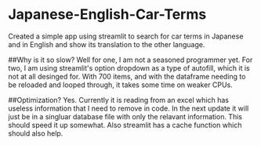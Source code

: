 # Japanese-English-Car-Terms
Created a simple app using streamlit to search for car terms in Japanese and in English and show its translation to the other language. 

##Why is it so slow? 
Well for one, I am not a seasoned programmer yet. For two, I am using streamlit's option dropdown as a type of autofill, which it is not at all desinged for. With 700 items, and with the dataframe needing to be reloaded and looped through, it takes some time on weaker CPUs.  

##Optimization? 
Yes. Currently it is reading from an excel which has useless information that I need to remove in code. In the next update it will just be in a singluar database file with only the relavant information. This should speed it up somewhat. Also streamlit has a cache function which should also help.

